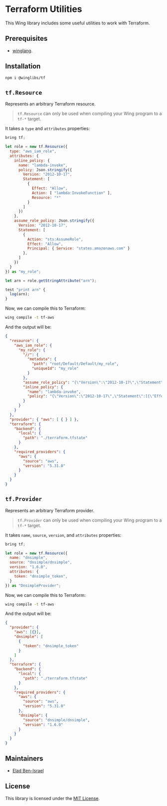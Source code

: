 # Terraform Utilities

This Wing library includes some useful utilities to work with Terraform.

## Prerequisites

* [winglang](https://winglang.io).

## Installation

```sh
npm i @winglibs/tf
```

## `tf.Resource`

Represents an arbitrary Terraform resource.

> `tf.Resource` can only be used when compiling your Wing program to a `tf-*` target.

It takes a `type` and `attributes` properties:

```js
bring tf;

let role = new tf.Resource({
  type: "aws_iam_role",
  attributes: {
    inline_policy: {
      name: "lambda-invoke",
      policy: Json.stringify({
        Version: "2012-10-17",
        Statement: [ 
          { 
            Effect: "Allow",
            Action: [ "lambda:InvokeFunction" ],
            Resource: "*" 
          }
        ]
      })
    },
    assume_role_policy: Json.stringify({
      Version: "2012-10-17",
      Statement: [
        { 
          Action: "sts:AssumeRole",
          Effect: "Allow",
          Principal: { Service: "states.amazonaws.com" }
        },
      ]
    })
  }
}) as "my_role";

let arn = role.getStringAttribute("arn");

test "print arn" {
  log(arn);
}
```

Now, we can compile this to Terraform:

```sh
wing compile -t tf-aws
```

And the output will be:

```json
{
  "resource": {
    "aws_iam_role": {
      "my_role": {
        "//": {
          "metadata": {
            "path": "root/Default/Default/my_role",
            "uniqueId": "my_role"
          }
        },
        "assume_role_policy": "{\"Version\":\"2012-10-17\",\"Statement\":[{\"Action\":\"sts:AssumeRole\",\"Effect\":\"Allow\",\"Principal\":{\"Service\":\"states.amazonaws.com\"}}]}",
        "inline_policy": {
          "name": "lambda-invoke",
          "policy": "{\"Version\":\"2012-10-17\",\"Statement\":[{\"Effect\":\"Allow\",\"Action\":[\"lambda:InvokeFunction\"],\"Resource\":\"*\"}]}"
        }
      }
    }
  },
  "provider": { "aws": [ { } ] },
  "terraform": {
    "backend": {
      "local": {
        "path": "./terraform.tfstate"
      }
    },
    "required_providers": {
      "aws": {
        "source": "aws",
        "version": "5.31.0"
      }
    }
  }
}
```

## `tf.Provider`

Represents an arbitrary Terraform provider.

> `tf.Provider` can only be used when compiling your Wing program to a `tf-*` target.

It takes `name`, `source`, `version`, and `attributes` properties:

```js
bring tf;

let role = new tf.Resource({
  name: "dnsimple",
  source: "dnsimple/dnsimple",
  version: "1.6.0",
  attributes: {
    token: "dnsimple_token",
  }
}) as "DnsimpleProvider";
```

Now, we can compile this to Terraform:

```sh
wing compile -t tf-aws
```

And the output will be:

```json
{
  "provider": {
    "aws": [{}],
    "dnsimple": [
      {
        "token": "dnsimple_token"
      }
    ]
  },
  "terraform": {
    "backend": {
      "local": {
        "path": "./terraform.tfstate"
      }
    },
    "required_providers": {
      "aws": {
        "source": "aws",
        "version": "5.31.0"
      },
      "dnsimple": {
        "source": "dnsimple/dnsimple",
        "version": "1.6.0"
      }
    }
  }
}
```

## Maintainers

* [Elad Ben-Israel](@eladb)

## License

This library is licensed under the [MIT License](./LICENSE).
